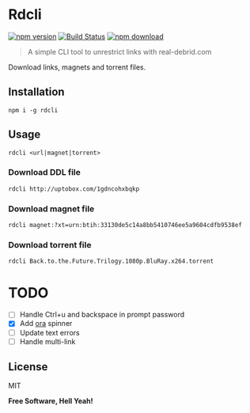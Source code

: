 Rdcli
===

[![npm version](https://badge.fury.io/js/rdcli.svg)](https://badge.fury.io/js/rdcli)
[![Build Status](https://travis-ci.org/jcherqui/rdcli.svg?branch=master)](https://travis-ci.org/jcherqui/rdcli/)
[![npm download](https://img.shields.io/npm/dt/rdcli.svg)](https://www.npmjs.com/package/rdcli)

> A simple CLI tool to unrestrict links with real-debrid.com

Download links, magnets and torrent files.

## Installation

`npm i -g rdcli`

## Usage

`rdcli <url|magnet|torrent>`

### Download DDL file

`rdcli http://uptobox.com/1gdncohxbqkp`

### Download magnet file

`rdcli magnet:?xt=urn:btih:33130de5c14a8bb5410746ee5a9604cdfb9538ef`

### Download torrent file

`rdcli Back.to.the.Future.Trilogy.1080p.BluRay.x264.torrent`

# TODO

- [ ] Handle Ctrl+u and backspace in prompt password
- [x] Add [ora](https://www.npmjs.com/package/ora) spinner
- [ ] Update text errors
- [ ] Handle multi-link

License
---

MIT

**Free Software, Hell Yeah!**
